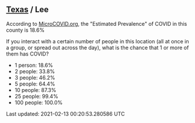 
## [Texas](/united-states/texas) / Lee

According to [MicroCOVID.org](http://microcovid.org),
the "Estimated Prevalence" of COVID in this county is 18.6%

If you interact with a certain number of people in this location
(all at once in a group, or spread out across the day), what is the chance that
1 or more of them has COVID?

- 1 person: 18.6%
- 2 people: 33.8%
- 3 people: 46.2%
- 5 people: 64.4%
- 10 people: 87.3%
- 25 people: 99.4%
- 100 people: 100.0%

Last updated: 2021-02-13 00:20:53.280586 UTC
